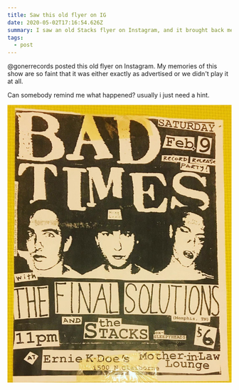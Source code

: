 ```yaml
---
title: Saw this old flyer on IG
date: 2020-05-02T17:16:54.626Z
summary: I saw an old Stacks flyer on Instagram, and it brought back memories...sort of.
tags:
  - post
---
```

@gonerrecords posted this old flyer on Instagram. My memories of this show are so faint that it was either exactly as advertised or we didn't play it at all. 

Can somebody remind me what happened? usually i just need a hint.



![flyer for rock show](/static/img/stacksflyerfeb82001-.jpg)